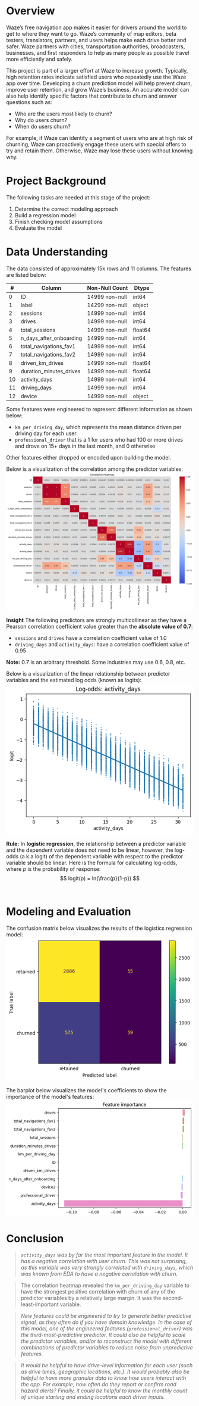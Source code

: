 # Overview 

Waze’s free navigation app makes it easier for drivers around the world to get to where they want to go. Waze’s community of map editors, beta testers, translators, partners, and users helps make each drive better and safer. Waze partners with cities, transportation authorities, broadcasters, businesses, and first responders to help as many people as possible travel more efficiently and safely. 

This project is part of a larger effort at Waze to increase growth. Typically, high retention rates indicate satisfied users who repeatedly use the Waze app over time. Developing a churn prediction model will help prevent churn, improve user retention, and grow Waze’s business. An accurate model can also help identify specific factors that contribute to churn and answer questions such as: 

- Who are the users most likely to churn?
- Why do users churn? 
- When do users churn? 

For example, if Waze can identify a segment of users who are at high risk of churning, Waze can proactively engage these users with special offers to try and retain them. Otherwise, Waze may lose these users without knowing why. 

# Project Background

The following tasks are needed at this stage of the project:

1. Determine the correct modeling approach
2. Build a regression model
3. Finish checking model assumptions
4. Evaluate the model


# Data Understanding
The data consisted of approximately 15k rows and 11 columns. The features are listed below: 

| #   | Column                  | Non-Null Count | Dtype     |
|-----|-------------------------|----------------|-----------|
| 0   | ID                      | 14999 non-null | int64     |
| 1   | label                   | 14299 non-null | object    |
| 2   | sessions                | 14999 non-null | int64     |
| 3   | drives                  | 14999 non-null | int64     |
| 4   | total_sessions          | 14999 non-null | float64   |
| 5   | n_days_after_onboarding | 14999 non-null | int64     |
| 6   | total_navigations_fav1  | 14999 non-null | int64     |
| 7   | total_navigations_fav2  | 14999 non-null | int64     |
| 8   | driven_km_drives        | 14999 non-null | float64   |
| 9   | duration_minutes_drives | 14999 non-null | float64   |
| 10  | activity_days           | 14999 non-null | int64     |
| 11  | driving_days            | 14999 non-null | int64     |
| 12  | device                  | 14999 non-null | object    |


Some features were engineered to represent different information as shown below:
- `km_per_driving_day`, which represents the mean distance driven per driving day for each user
- `professional_driver` that is a 1 for users who had 100 or more drives and drove on 15+ days in the last month, and 0 otherwise

Other features either dropped or encoded upon building the model.

Below is a visualization of the correlation among the predictor variables: 
![Visualize the correlation](/Waze/images/1.png)

**Insight**
The following predictors are strongly multicollinear as they have a Pearson correlation coefficient value greater than the **absolute value of 0.7**:
- `sessions` and `drives` have a correlation coefficient value of 1.0
- `driving_days` and `activity_days`: have a correlation coefficient value of 0.95

**Note:** 0.7 is an arbitrary threshold. Some industries may use 0.6, 0.8, etc.

Below is a visualization of the linear relationship between predictor variables and the estimated log odds (known as logits):
![Linear relationship between predictor variables and the estimated log odds](/Waze/images/2.png)

**Rule:**
In **logistic regression**, the relationship between a predictor variable and the dependent variable does not need to be linear, however, the log-odds (a.k.a logit) of the dependent variable with respect to the predictor variable should be linear. Here is the formula for calculating log-odds, where _p_ is the probability of response:
                            </br>
                            $$ 
                            logit(p) = ln(\frac{p}{1-p}) 
                            $$
                            <br/>

# Modeling and Evaluation 
The confusion matrix below visualizes the results of the logistics regression model:
![Confusion Matrix](/Waze/images/3.png)

The barplot below visualizes the model's coefficients to show the importance of the model's features:
![Barplot](/Waze/images/4.png)


# Conclusion

> _`activity_days` was by far the most important feature in the model. It has a negative correlation with user churn. This was not surprising, as this variable was very strongly correlated with `driving_days`, which was known from EDA to have a negative correlation with churn._

> The correlation heatmap revealed the `km_per_driving_day` variable to have the strongest positive correlation with churn of any of the predictor variables by a relatively large margin. It was the second-least-important variable.

> _New features could be engineered to try to generate better predictive signal, as they often do if you have domain knowledge. In the case of this model, one of the engineered features (`professional_driver`) was the third-most-predictive predictor. It could also be helpful to scale the predictor variables, and/or to reconstruct the model with different combinations of predictor variables to reduce noise from unpredictive features._

> _It would be helpful to have drive-level information for each user (such as drive times, geographic locations, etc.). It would probably also be helpful to have more granular data to know how users interact with the app. For example, how often do they report or confirm road hazard alerts? Finally, it could be helpful to know the monthly count of unique starting and ending locations each driver inputs._
